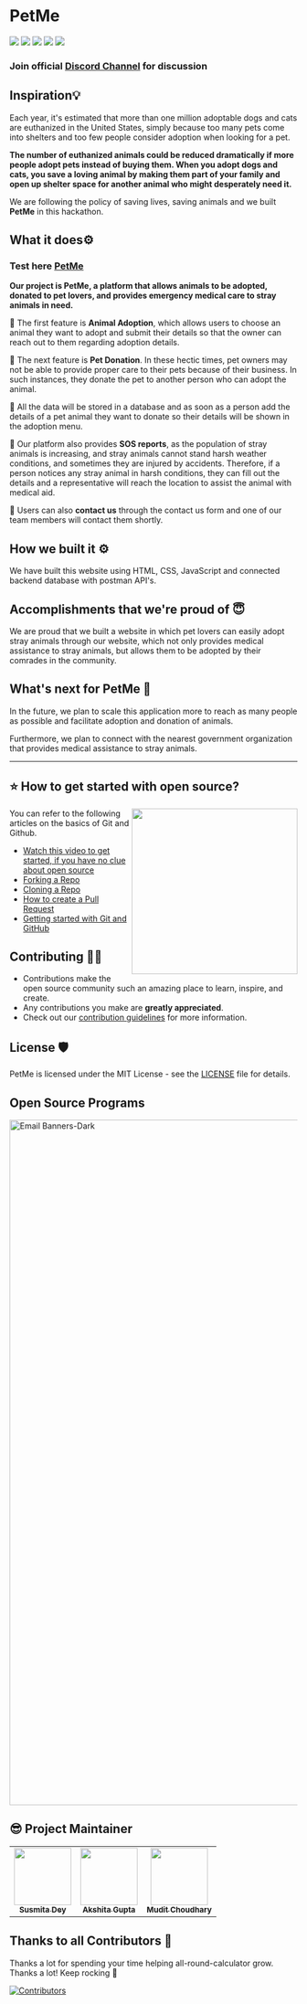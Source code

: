 # PetMe
![](https://img.shields.io/github/issues/akshitagupta15june/PetMe)
![](https://img.shields.io/github/issues-pr/akshitagupta15june/PetMe)
![](https://img.shields.io/github/forks/akshitagupta15june/PetMe)
![](https://img.shields.io/github/stars/akshitagupta15june/PetMe)
![](https://img.shields.io/github/license/akshitagupta15june/PetMe)

<h3>Join official <a href="https://discord.gg/X3HZAPzykU">Discord Channel</a> for discussion</h3>

## Inspiration💡

Each year, it's estimated that more than one million adoptable dogs and cats are euthanized in the United States, simply because too many pets come into shelters and too few people consider adoption when looking for a pet.

**The number of euthanized animals could be reduced dramatically if more people adopt pets instead of buying them. When you adopt dogs and cats, you save a loving animal by making them part of your family and open up shelter space for another animal who might desperately need it.**

We are following the policy of saving lives, saving animals and we built **PetMe** in this hackathon.

## What it does⚙️

### Test here [PetMe](https://akshitagupta15june.github.io/PetMe/)

**Our project is PetMe, a platform that allows animals to be adopted, donated to pet lovers, and provides emergency medical care to stray animals in need.**

🤖 The first feature is **Animal Adoption**, which allows users to choose an animal they want to adopt and submit their details so that the owner can reach out to them regarding adoption details. 

🤖 The next feature is **Pet Donation**. In these hectic times, pet owners may not be able to provide proper care to their pets because of their business. In such instances, they donate the pet to another person who can adopt the animal.

🤖 All the data will be stored in a database and as soon as a person add the details of a pet animal they want to donate so their details will be shown in the adoption menu.

🤖  Our platform also provides **SOS reports**, as the population of stray animals is increasing, and stray animals cannot stand harsh weather conditions, and sometimes they are injured by accidents. Therefore, if a person notices any stray animal in harsh conditions, they can fill out the details and a representative will reach the location to assist the animal with medical aid. 

🤖  Users can also **contact us** through the contact us form and one of our team members will contact them shortly.


## How we built it ⚙️

We have built this website using HTML, CSS, JavaScript and connected backend database with postman API's.

## Accomplishments that we're proud of 😇

We are proud that we built a website in which pet lovers can easily adopt stray animals through our website, which not only provides medical assistance to stray animals, but allows them to be adopted by their comrades in the community.

## What's next for PetMe 📲

In the future, we plan to scale this application more to reach as many people as possible and facilitate adoption and donation of animals.

Furthermore, we plan to connect with the nearest government organization that provides medical assistance to stray animals.

---

## ⭐ How to get started with open source?
<img src="https://github.com/Vi1234sh12/Face-X/blob/master/.github/Assests/isometric.png" height="290px" align="right"/>

You can refer to the following articles on the basics of Git and Github.

- [Watch this video to get started, if you have no clue about open source](https://youtu.be/SYtPC9tHYyQ)
- [Forking a Repo](https://help.github.com/en/github/getting-started-with-github/fork-a-repo)
- [Cloning a Repo](https://help.github.com/en/desktop/contributing-to-projects/creating-a-pull-request)
- [How to create a Pull Request](https://opensource.com/article/19/7/create-pull-request-github)
- [Getting started with Git and GitHub](https://towardsdatascience.com/getting-started-with-git-and-github-6fcd0f2d4ac6)

## Contributing 👨‍💻 

- Contributions make the open source community such an amazing place to learn, inspire, and create.
- Any contributions you make are **greatly appreciated**.
- Check out our [contribution guidelines](/CONTRIBUTING.md) for more information.


## License 🛡️ 

PetMe is licensed under the MIT License - see the [LICENSE](LICENSE) file for details.

## Open Source Programs
 <a href="https://hacktoberfest.com/">
 <img width="1200" alt="Email Banners-Dark" src="https://user-images.githubusercontent.com/79099734/189589410-ca17afb8-5855-4316-918a-054f27594809.png">
 </a>

## 😎 Project Maintainer

<table>
  <tr>
<td align="center"><a href="https://github.com/Susmita-Dey"><img src="https://avatars.githubusercontent.com/u/79099734?v=4" width="100px;" alt=""/><br /><sub><b>Susmita Dey</b></sub></a></td>

<td align="center"><a href="https://github.com/akshitagupta15june"><img src="https://avatars0.githubusercontent.com/u/57909583?v=4" width="100px;" alt=""/><br /><sub><b>Akshita Gupta</b></sub></a></td>
 
<td align="center"><a href="https://github.com/muditchoudhary"><img src="https://avatars.githubusercontent.com/u/74391865?s=400&u=2944cf6cb540e3ba3a08653225406d0826e1c272&v=4" width="100px;" alt=""/><br /><sub><b>Mudit Choudhary</b></sub></a></td>
 </tr>
</table>

## Thanks to all Contributors 💪 

Thanks a lot for spending your time helping all-round-calculator grow. Thanks a lot! Keep rocking 🍻

[![Contributors](https://contrib.rocks/image?repo=akshitagupta15june/PetMe)](https://github.com/akshitagupta15june/PetMe/graphs/contributors)
